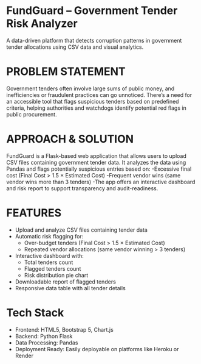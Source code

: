 # FundGuard – Government Tender Risk Analyzer
A data-driven platform that detects corruption patterns in government tender allocations using CSV data and visual analytics.

# PROBLEM STATEMENT
Government tenders often involve large sums of public money, and inefficiencies or fraudulent practices can go unnoticed. There’s a need for an accessible tool that flags suspicious tenders based on predefined criteria, helping authorities and watchdogs identify potential red flags in public procurement.

#  APPROACH & SOLUTION
FundGuard is a Flask-based web application that allows users to upload CSV files containing government tender data. It analyzes the data using Pandas and flags potentially suspicious entries based on:
-Excessive final cost (Final Cost > 1.5 × Estimated Cost)
-Frequent vendor wins (same vendor wins more than 3 tenders)
-The app offers an interactive dashboard and risk report to support transparency and audit-readiness.

#  FEATURES 
  - Upload and analyze CSV files containing tender data
- Automatic risk flagging for:
  - Over-budget tenders (Final Cost > 1.5 × Estimated Cost)
  - Repeated vendor allocations (same vendor winning > 3 tenders)
- Interactive dashboard with:
  - Total tenders count
  - Flagged tenders count
  - Risk distribution pie chart
- Downloadable report of flagged tenders
- Responsive data table with all tender details
  
 # Tech Stack
   * Frontend: HTML5, Bootstrap 5, Chart.js
   * Backend: Python Flask
   * Data Processing: Pandas
   * Deployment Ready: Easily deployable on platforms like Heroku or Render

